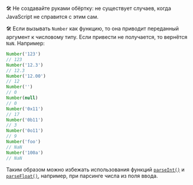 🛠 Не создавайте руками обёртку: не существует случаев, когда JavaScript не справится с этим сам.

🛠 Если вызывать `Number` как функцию, то она приводит переданный аргумент к числовому типу. Если привести не получается, то вернётся `NaN`. Например:

```js
Number('123')
// 123
Number('12.3')
// 12.3
Number('12.00')
// 12
Number('')
// 0
Number(null)
// 0
Number('0x11')
// 17
Number('0b11')
// 3
Number('0o11')
// 9
Number('foo')
// NaN
Number('100a')
// NaN
```

Таким образом можно избежать использования функций [`parseInt()`](/js/parseint/) и [`parseFloat()`](/js/parsefloat/), например, при парсинге числа из поля ввода.
